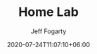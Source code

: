 ---
title: "Home Lab"
date: 2020-07-24T11:07:10+06:00
author: Jeff Fogarty
description: "this is lab meta description"
draft: false
type: "lab"
---